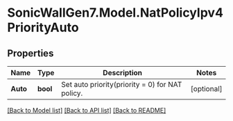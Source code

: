 # SonicWallGen7.Model.NatPolicyIpv4PriorityAuto

## Properties

Name | Type | Description | Notes
------------ | ------------- | ------------- | -------------
**Auto** | **bool** | Set auto priority(priority &#x3D; 0) for NAT policy. | [optional] 

[[Back to Model list]](../README.md#documentation-for-models) [[Back to API list]](../README.md#documentation-for-api-endpoints) [[Back to README]](../README.md)

